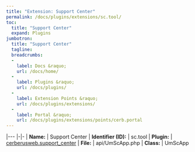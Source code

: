 ```yaml
---
title: "Extension: Support Center"
permalink: /docs/plugins/extensions/sc.tool/
toc:
  title: "Support Center"
  expand: Plugins
jumbotron:
  title: "Support Center"
  tagline: 
  breadcrumbs:
  -
    label: Docs &raquo;
    url: /docs/home/
  -
    label: Plugins &raquo;
    url: /docs/plugins/
  -
    label: Extension Points &raquo;
    url: /docs/plugins/extensions/
  -
    label: Portal &raquo;
    url: /docs/plugins/extensions/points/cerb.portal
---
```


|---
|-|-
| **Name:** | Support Center
| **Identifier (ID):** | sc.tool
| **Plugin:** | [cerberusweb.support_center](/docs/plugins/cerberusweb.support_center/)
| **File:** | api/UmScApp.php
| **Class:** | UmScApp

